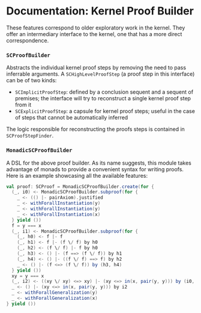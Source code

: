 Documentation: Kernel Proof Builder
===

These features correspond to older exploratory work in the kernel.
They offer an intermediary interface to the kernel, one that has a more direct
correspondence.

### `SCProofBuilder`

Abstracts the individual kernel proof steps by removing the need to
pass inferrable arguments. A `SCHighLevelProofStep` (a proof step in this interface)
can be of two kinds:
* `SCImplicitProofStep`: defined by a conclusion sequent and a sequent of premises; the interface
  will try to reconstruct a single kernel proof step from it
* `SCExplicitProofStep`: a capsule for kernel proof steps; useful in the case of steps that
  cannot be automatically inferred

The logic responsible for reconstructing the proofs steps is contained in `SCProofStepFinder`.

### `MonadicSCProofBuilder`

A DSL for the above proof builder.
As its name suggests, this module takes advantage of monads to provide a
convenient syntax for writing proofs. Here is an example showcasing all
the available features:

```Scala
val proof: SCProof = MonadicSCProofBuilder.create(for {
  (_, i0) <- MonadicSCProofBuilder.subproof(for {
    _ <- (() |- pairAxiom).justified
    _ <- withForallInstantiation(y)
    _ <- withForallInstantiation(y)
    _ <- withForallInstantiation(x)
  } yield ())
  f = y === x
  (_, i1) <- MonadicSCProofBuilder.subproof(for {
    (_, h0) <- f |- f
    (_, h1) <- f |- (f \/ f) by h0
    (_, h2) <- (f \/ f) |- f by h0
    (_, h3) <- () |- (f ==> (f \/ f)) by h1
    (_, h4) <- () |- ((f \/ f) ==> f) by h2
    _ <- () |- (f <=> (f \/ f)) by (h3, h4)
  } yield ())
  xy = y === x
  (_, i2) <- ((xy \/ xy) <=> xy) |- (xy <=> in(x, pair(y, y))) by (i0, i1)
  _ <- () |- (xy <=> in(x, pair(y, y))) by i2
  _ <- withForallGeneralization(y)
  _ <- withForallGeneralization(x)
} yield ())
```

